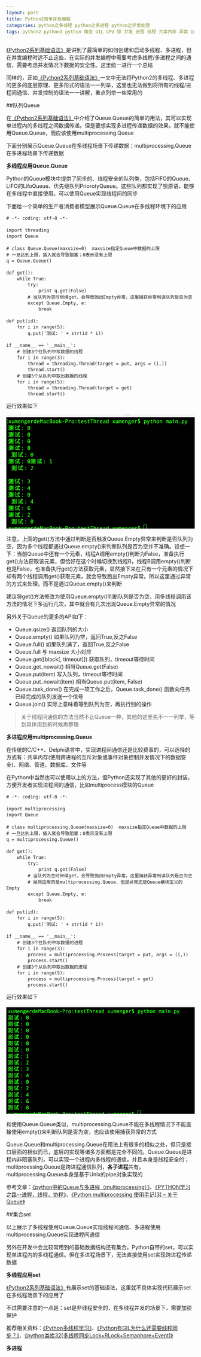 ```yaml
---
layout: post
title: Python2简单并发编程
categories: python之多线程 python之多进程 python之异常处理
tags: python2 python3 python 爬虫 GIL CPU 锁 并发 进程 线程 共享内存 异常 Queue Unix Pipe 进程间通信 集合
---
```


[《Python2系列基础语法》](http://www.xumenger.com/python2-20170204/)是讲到了最简单的如何创建和启动多线程、多进程，但在并发编程时远不止这些，在实际的并发编程中需要考虑多线程/多进程之间的通信，需要考虑并发情况下数据的安全性。这里统一进行一个总结

同样的，正如[《Python2系列基础语法》](http://www.xumenger.com/python2-20170204/)一文中无法将Python2的多线程、多进程的更多的底层原理、更多形式的语法一一列举，这里也无法做到将所有的线程/进程间通信、并发控制的语法一一讲解，重点列举一些常用的

##队列Queue

在[《Python2系列基础语法》](http://www.xumenger.com/python2-20170204/)中介绍了Queue.Queue的简单的用法，其可以实现单进程内的多线程之间数据传递。但是要想实现多进程传递数据的效果，就不能使用Queue.Queue，而应该使用multiprocessing.Queue

下面分别展示Queue.Queue在多线程场景下传递数据；multiprocessing.Queue在多进程场景下传递数据

**多线程应用Queue.Queue**

Python的Queue模块中提供了同步的、线程安全的队列类，包括FIFO的Queue、LIFO的LifoQueue、优先级队列PriorotyQueue。这些队列都实现了锁原语，能够在多线程中直接使用。可以使用Queue实现线程间的同步

下面给一个简单的生产者消费者模型展示Queue.Queue在多线程环境下的应用

```
# -*- coding: utf-8 -*-

import threading
import Queue

# class Queue.Queue(maxsize=0)  maxsize指定Queue中数据的上限
# 一旦达到上限，插入就会导致阻塞；0表示没有上限
q = Queue.Queue()

def get():
    while True:
        try:
            print q.get(False)
        # 当队列为空时继续get，会导致抛出Empty异常，这里捕获异常判读队列是否为空
        except Queue.Empty, e:
            break

def put(id):
    for i in range(5):
        q.put('测试: ' + str(id * i))

if __name__ == '__main__':
    # 创建3个往队列中写数据的线程
    for i in range(3):
        thread = threading.Thread(target = put, args = (i,))
        thread.start()
    # 创建5个从队列中取出数据的线程
    for i in range(5):
        thread = threading.Thread(target = get)
        thread.start()

```

运行效果如下

![image](../media/image/2017-02-05/01.png)

注意，上面的get()方法中通过判断是否触发Queue.Empty异常来判断是否队列为空，因为多个线程都通过Queue.empty()来判断队列是否为空并不准确。设想一下：当前Queue中还有一个元素，线程A调用empty()判断为False，准备执行get()方法获取该元素，但恰好在这个时候切换到线程B，线程B调用empty()判断也是False，也准备执行get()方法获取元素，显然接下来在只有一个元素的情况下却有两个线程调用get()获取元素，就会导致跑出Empty异常。所以这里通过异常的方式来处理，而不是通过Queue.empty()来判断

建议将get()方法修改为使用Queue.empty()判断队列是否为空，用多线程调用该方法的情况下多运行几次，其中就会有几次出现Queue.Empty异常的情况

另外关于Queue的更多的API如下：

* Queue.qsize() 返回队列的大小  
* Queue.empty() 如果队列为空，返回True,反之False  
* Queue.full() 如果队列满了，返回True,反之False 
* Queue.full 与 maxsize 大小对应  
* Queue.get([block[, timeout]]) 获取队列，timeout等待时间  
* Queue.get_nowait() 相当Queue.get(False) 
* Queue.put(item) 写入队列，timeout等待时间  
* Queue.put_nowait(item) 相当Queue.put(item, False) 
* Queue.task_done() 在完成一项工作之后，Queue.task_done() 函数向任务已经完成的队列发送一个信号 
* Queue.join() 实际上意味着等到队列为空，再执行别的操作

>关于线程间通信的方法当然不止Queue一种，其他的这里先不一一列举，等到具体用到的时候再整理

**多进程应用multiprocessing.Queue**

在传统的C/C++、Delphi语言中，实现进程间通信还是比较费事的，可以选择的方式有：共享内存(使用跨进程的互斥对象或事件对象控制并发情况下的数据安全)、网络、管道、数据库、文件等

在Python中当然也可以使用以上的方法，但Python还实现了其他的更好的封装，方便开发者实现进程间的通信，比如multiprocess模块的Queue

```
# -*- coding: utf-8 -*-

import multiprocessing
import Queue

# class multiprocessing.Queue(maxsize=0)  maxsize指定Queue中数据的上限
# 一旦达到上限，插入就会导致阻塞；0表示没有上限
q = multiprocessing.Queue()

def get():
    while True:
        try:
            print q.get(False)
        # 当队列为空时继续get，会导致抛出Empty异常，这里捕获异常判读队列是否为空
        # 虽然应用的是multiprocessing.Queue，但是异常还是Queue模块定义的Empty
        except Queue.Empty, e:
            break

def put(id):
    for i in range(5):
        q.put('测试: ' + str(id * i))

if __name__ == '__main__':
    # 创建3个往队列中写数据的进程
    for i in range(3):
        process = multiprocessing.Process(target = put, args = (i,))
        process.start()
    # 创建5个从队列中取出数据的进程
    for i in range(5):
        process = multiprocessing.Process(target = get)
        process.start()

```

运行效果如下

![image](../media/image/2017-02-05/02.png)

和使用Queue.Queue类似，multiprocessing.Queue不能在多线程情况下不能直接使用empty()来判断队列是否为空，也应该使用捕获异常的方式

Queue.Queue和multiprocessing.Queue在用法上有很多的相似之处，但只是接口层面的相似而已，底层的实现等诸多方面都是完全不同的。Queue.Queue是进程内非阻塞队列，可以实现一个进程内多线程的通信，并且本身是线程安全的；multiproessing.Queue是跨进程通信队列，**各子进程**共有，multiprocessing.Queue本身是基于Unix的pipe对象实现的

参考文章：[《python中的Queue与多进程（multiprocessing）》](https://my.oschina.net/yangyanxing/blog/296052)、[《PYTHON学习之路--进程，线程，协程》](http://www.cnblogs.com/Ajen-lq/p/5325827.html)、[《Python multiprocessing 使用手记[3] – 关于Queue》](http://blog.ftofficer.com/2009/12/Python-multiprocessing-3-about-queue/)

##集合set

以上展示了多线程使用Queue.Queue实现线程间通信、多进程使用multiprocessing.Queue实现进程间通信

另外在开发中会比较常用到的基础数据结构还有集合。Python自带的set，可以实现单进程内的多线程通信。但在多进程场景下，无法直接使用set实现跨进程传递数据

**多线程应用set**

[《Python2系列基础语法》](http://www.xumenger.com/python2-20170204/)有展示set的基础语法，这里就不具体实现代码展示set在多线程场景下的应用了

不过需要注意的一点是：set是非线程安全的，在多线程并发的场景下，需要加锁保护

推荐相关资料：[《Python多线程学习》](http://www.cnblogs.com/tqsummer/archive/2011/01/25/1944771.html)、[《Python有GIL为什么还需要线程同步？》](https://www.zhihu.com/question/23030421)、[《python类库32[多线程同步Lock+RLock+Semaphore+Event]》](http://www.cnblogs.com/itech/archive/2012/01/05/2312831.html)

**多进程**

